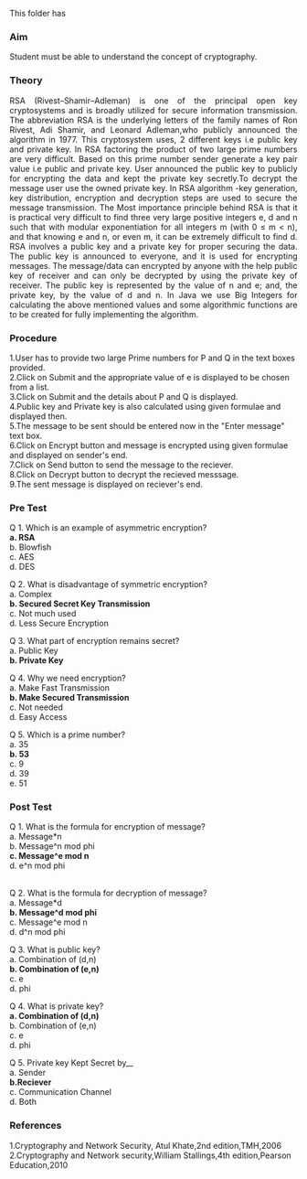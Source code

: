 This folder has <br>
### Aim<br>
Student must be able to understand the concept of cryptography.<br>

### Theory<br>
<div align="justify">RSA (Rivest–Shamir–Adleman) is one of the principal open key cryptosystems and is broadly utilized for secure information transmission. The abbreviation RSA is the underlying letters of the family names of Ron Rivest, Adi Shamir, and Leonard Adleman,who publicly announced the algorithm in 1977. This cryptosystem uses, 2 different keys i.e public key and private key. In RSA factoring the product of two large prime numbers are very difficult. Based on this prime number sender generate a key pair value i.e public and private key. User announced the public key to publicly for encrypting the data and kept the private key secretly.To decrypt the message user use the owned private key. In RSA algorithm -key generation, key distribution, encryption and decryption steps are used to secure the message transmission. The Most importance principle behind RSA is that it is practical very difficult to find three very large positive integers e, d and n such that with modular exponentiation for all integers m (with 0 ≤ m < n), and that knowing e and n, or even m, it can be extremely difficult to find d. RSA involves a public key and a private key for proper securing the data. The public key is announced to everyone, and it is used for encrypting messages. The message/data can encrypted by anyone with the help public key of receiver and can only be decrypted by using the private key of receiver. The public key is represented by the value of n and e; and, the private key, by the value of d and n. In Java we use Big Integers for calculating the above mentioned values and some algorithmic functions are to be created for fully implementing the algorithm.<br></div>

### Procedure<br>
1.User has to provide two large Prime numbers for P and Q in the text boxes provided.<br>
2.Click on Submit and the appropriate value of e is displayed to be chosen from a list.<br>
3.Click on Submit and the details about P and Q is displayed.<br>
4.Public key and Private key is also calculated using given formulae and displayed then.<br>
5.The message to be sent should be entered now in the "Enter message" text box.<br>
6.Click on Encrypt button and message is encrypted using given formulae and displayed on sender's end.<br>
7.Click on Send button to send the message to the reciever.<br>
8.Click on Decrypt button to decrypt the recieved messsage.<br>
9.The sent message is displayed on reciever's end.<br>

### Pre Test<br>
Q 1. Which is an example of asymmetric encryption?<br>
<b>a. RSA<br></b>
b. Blowfish<br>
c. AES<br>
d. DES<br>

Q 2. What is disadvantage of symmetric encryption?<br>
a. Complex<br>
<b>b. Secured Secret Key Transmission<br></b>
c. Not much used<br>
d. Less Secure Encryption<br>

Q 3. What part of encryption remains secret?<br>
a. Public Key<br>
<b>b. Private Key<br></b>

Q 4. Why we need encryption?<br>
a. Make Fast Transmission<br>
<b>b. Make Secured Transmission<br></b>
c. Not needed<br>
d. Easy Access<br>

Q 5. Which is a prime number?<br>
a. 35<br>
<b>b. 53<br></b>
c. 9<br>
d. 39<br>
e. 51<br>

### Post Test<br>
Q 1. What is the formula for encryption of message?<br>
a. Message*n<br>
b. Message^n mod phi<br>
<b>c. Message^e mod n<br></b>
d. e^n mod phi<br><br>

Q 2. What is the formula for decryption of message?<br>
a. Message*d<br>
<b>b. Message^d mod phi<br></b>
c. Message^e mod n<br>
d. d^n mod phi<br>

Q 3. What is public key?<br>
a. Combination of (d,n)<br>
<b>b. Combination of (e,n)<br></b>
c. e<br>
d. phi<br>

Q 4. What is private key?<br>
<b>a. Combination of (d,n)<br></b>
b. Combination of (e,n)<br>
c. e<br>
d. phi<br>

Q 5. Private key Kept Secret by__<br>
a. Sender<br>
<b>b.Reciever<br></b>
c. Communication Channel<br>
d. Both<br>

### References<br>
1.Cryptography and Network Security, Atul Khate,2nd edition,TMH,2006 <br>
2.Cryptography and Network security,William Stallings,4th edition,Pearson Education,2010
